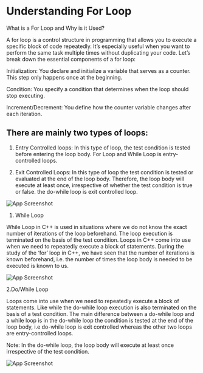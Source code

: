
# Understanding For Loop
What is a For Loop and Why is it Used?

A for loop is a control structure in programming that allows you to execute a specific block of code repeatedly. It’s especially useful when you want to perform the same task multiple times without duplicating your code. Let’s break down the essential components of a for loop:

Initialization: You declare and initialize a variable that serves as a counter. This step only happens once at the beginning.

Condition: You specify a condition that determines when the loop should stop executing.

Increment/Decrement: You define how the counter variable changes after each iteration.


## There are mainly two types of loops:
1. Entry Controlled loops: In this type of loop, the test condition is tested before entering the loop body. For Loop and While Loop is entry-controlled loops.

2. Exit Controlled Loops: In this type of loop the test condition is tested or evaluated at the end of the loop body. Therefore, the loop body will execute at least once, irrespective of whether the test condition is true or false. the do-while loop is exit controlled loop.

![App Screenshot](https://media.geeksforgeeks.org/wp-content/cdn-uploads/20191128194516/Cpp-loops.png)

1. While Loop

While Loop in C++ is used in situations where we do not know the exact number of iterations of the loop beforehand. The loop execution is terminated on the basis of the test condition. Loops in C++ come into use when we need to repeatedly execute a block of statements. During the study of the ‘for’ loop in C++, we have seen that the number of iterations is known beforehand, i.e. the number of times the loop body is needed to be executed is known to us.

![App Screenshot](https://media.geeksforgeeks.org/wp-content/uploads/20191118170432/While-Loop-GeeksforGeeks1.jpg)

2.Do/While Loop

Loops come into use when we need to repeatedly execute a block of statements. Like while the do-while loop execution is also terminated on the basis of a test condition. The main difference between a do-while loop and a while loop is in the do-while loop the condition is tested at the end of the loop body, i.e do-while loop is exit controlled whereas the other two loops are entry-controlled loops. 

Note: In the do-while loop, the loop body will execute at least once irrespective of the test condition. 

![App Screenshot](https://media.geeksforgeeks.org/wp-content/uploads/20191118154342/do-while-Loop-GeeksforGeeks2.jpg)

